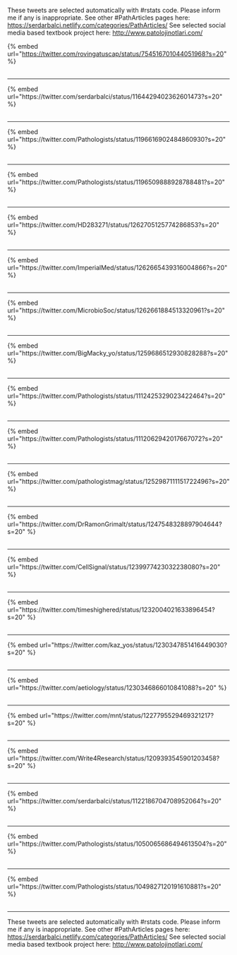 

These tweets are selected automatically with #rstats code. Please inform me if any is inappropriate.
See other #PathArticles pages here: https://serdarbalci.netlify.com/categories/PathArticles/ 
See selected social media based textbook project here: http://www.patolojinotlari.com/

{% embed url="https://twitter.com/rovingatuscap/status/754516701044051968?s=20" %}<br>
<br>
<hr>
{% embed url="https://twitter.com/serdarbalci/status/1164429402362601473?s=20" %}<br>
<br>
<hr>
{% embed url="https://twitter.com/Pathologists/status/1196616902484860930?s=20" %}<br>
<br>
<hr>
{% embed url="https://twitter.com/Pathologists/status/1196509888928788481?s=20" %}<br>
<br>
<hr>
{% embed url="https://twitter.com/HD283271/status/1262705125774286853?s=20" %}<br>
<br>
<hr>
{% embed url="https://twitter.com/ImperialMed/status/1262665439316004866?s=20" %}<br>
<br>
<hr>
{% embed url="https://twitter.com/MicrobioSoc/status/1262661884513320961?s=20" %}<br>
<br>
<hr>
{% embed url="https://twitter.com/BigMacky_yo/status/1259686512930828288?s=20" %}<br>
<br>
<hr>
{% embed url="https://twitter.com/Pathologists/status/1112425329023422464?s=20" %}<br>
<br>
<hr>
{% embed url="https://twitter.com/Pathologists/status/1112062942017667072?s=20" %}<br>
<br>
<hr>
{% embed url="https://twitter.com/pathologistmag/status/1252987111151722496?s=20" %}<br>
<br>
<hr>
{% embed url="https://twitter.com/DrRamonGrimalt/status/1247548328897904644?s=20" %}<br>
<br>
<hr>
{% embed url="https://twitter.com/CellSignal/status/1239977423032238080?s=20" %}<br>
<br>
<hr>
{% embed url="https://twitter.com/timeshighered/status/1232004021633896454?s=20" %}<br>
<br>
<hr>
{% embed url="https://twitter.com/kaz_yos/status/1230347851416449030?s=20" %}<br>
<br>
<hr>
{% embed url="https://twitter.com/aetiology/status/1230346866010841088?s=20" %}<br>
<br>
<hr>
{% embed url="https://twitter.com/mnt/status/1227795529469321217?s=20" %}<br>
<br>
<hr>
{% embed url="https://twitter.com/Write4Research/status/1209393545901203458?s=20" %}<br>
<br>
<hr>
{% embed url="https://twitter.com/serdarbalci/status/1122186704708952064?s=20" %}<br>
<br>
<hr>
{% embed url="https://twitter.com/Pathologists/status/1050065686494613504?s=20" %}<br>
<br>
<hr>
{% embed url="https://twitter.com/Pathologists/status/1049827120191610881?s=20" %}<br>
<br>
<hr>


These tweets are selected automatically with #rstats code. Please inform me if any is inappropriate.
See other #PathArticles pages here: https://serdarbalci.netlify.com/categories/PathArticles/ 
See selected social media based textbook project here: http://www.patolojinotlari.com/
